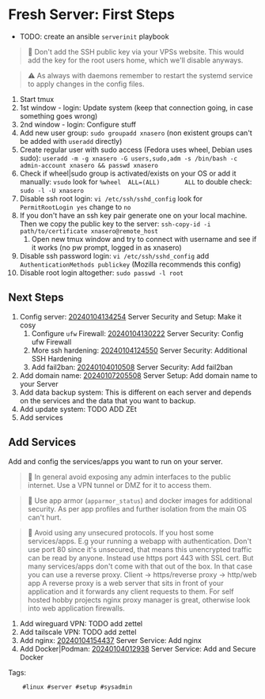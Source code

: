 # Fresh Server: First Steps

* TODO: create an ansible `serverinit` playbook

> 🧐 Don't add the SSH public key via your VPSs website. This would add the key
> for the root users home, which we'll disable anyways.

> ⚠️ As always with daemons remember to restart the systemd service to apply
> changes in the config files.

1. Start tmux
1. 1st window - login: Update system (keep that connection going, in case something goes wrong)
1. 2nd window - login: Configure stuff
1. Add new user group: `sudo groupadd xnasero` (non existent groups can't be added with `useradd` directly)
1. Create regular user with sudo access (Fedora uses wheel, Debian uses sudo): `useradd -m -g xnasero -G users,sudo,adm -s /bin/bash -c admin-account xnasero && passwd xnasero`
1. Check if wheel|sudo group is activated/exists on your OS or add it manually: `vsudo` look for `%wheel  ALL=(ALL)       ALL` to double check: `sudo -l -U xnasero`
1. Disable ssh root login: `vi /etc/ssh/sshd_config` look for `PermitRootLogin yes` change to `no`
1. If you don't have an ssh key pair generate one on your local machine. Then we copy the public key to the server: `ssh-copy-id -i path/to/certificate xnasero@remote_host`
    1. Open new tmux window and try to connect with username and see if it works (no pw prompt, logged in as xnasero)
1. Disable ssh password login: `vi /etc/ssh/sshd_config` add `AuthenticationMethods publickey` (Mozilla recommends this config)
1. Disable root login altogether: `sudo passwd -l root`

## Next Steps

1. Config server: [20240104134254](/20240104134254/) Server Security and Setup: Make it cosy
    1. Configure `ufw` Firewall: [20240104130222](/20240104130222/) Server Security: Config ufw Firewall
    1. More ssh hardening: [20240104124550](/20240104124550/) Server Security: Additional SSH Hardening
    1. Add fail2ban: [20240104010508](/20240104010508/) Server Security: Add fail2ban
1. Add domain name: [20240107205508](/20240107205508/) Server Setup: Add domain name to your Server
1. Add data backup system: This is different on each server and depends on the services and the data that you want to backup.
1. Add update system: TODO ADD ZEt
1. Add services

## Add Services

Add and config the services/apps you want to run on your server.

> 🧐 In general avoid exposing any admin interfaces to the public internet. Use
> a VPN tunnel or DMZ for it to access them.

> 🧐 Use app armor (`apparmor_status`) and docker images for additional
> security. As per app profiles and further isolation from the main OS can't
> hurt.

> 🧐 Avoid using any unsecured protocols. If you host some services/apps. E.g
> your running a webapp with authentication. Don't use port 80 since it's
> unsecured, that means this unencrypted traffic can be read by anyone. Instead use
> https port 443 with SSL cert. But many services/apps don't come with that out
> of the box. In that case you can use a reverse proxy. Client -> https/reverse
> proxy -> http/web app
> A reverse proxy is a web server that sits in front of your application and it
> forwards any client requests to them. For self hosted hobby projects nginx
> proxy manager is great, otherwise look into web application firewalls.

1. Add wireguard VPN: TODO add zettel
1. Add tailscale VPN: TODO add zettel
1. Add nginx: [20240104154437](/20240104154437/) Server Service: Add nginx
1. Add Docker|Podman: [20240104012938](/20240104012938/) Server Service: Add and Secure Docker

Tags:

        #linux #server #setup #sysadmin
